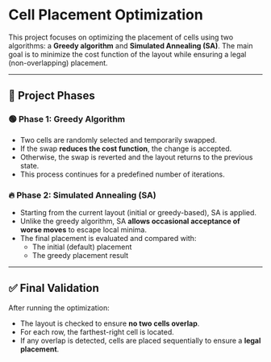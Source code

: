 # Cell Placement Optimization

This project focuses on optimizing the placement of cells using two algorithms: a **Greedy algorithm** and **Simulated Annealing (SA)**. The main goal is to minimize the cost function of the layout while ensuring a legal (non-overlapping) placement.

---

## 🚀 Project Phases

### 🟢 Phase 1: Greedy Algorithm

- Two cells are randomly selected and temporarily swapped.
- If the swap **reduces the cost function**, the change is accepted.
- Otherwise, the swap is reverted and the layout returns to the previous state.
- This process continues for a predefined number of iterations.

### 🔥 Phase 2: Simulated Annealing (SA)

- Starting from the current layout (initial or greedy-based), SA is applied.
- Unlike the greedy algorithm, SA **allows occasional acceptance of worse moves** to escape local minima.
- The final placement is evaluated and compared with:
  - The initial (default) placement
  - The greedy placement result

---

## ✅ Final Validation

After running the optimization:

- The layout is checked to ensure **no two cells overlap**.
- For each row, the farthest-right cell is located.
- If any overlap is detected, cells are placed sequentially to ensure a **legal placement**.
